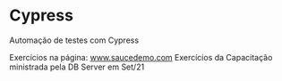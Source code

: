 # Cypress
Automação de testes com Cypress

Exercícios na página: www.saucedemo.com
Exercícios da Capacitação ministrada pela DB Server em Set/21
